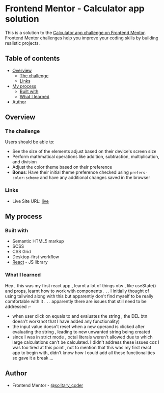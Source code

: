 # Frontend Mentor - Calculator app solution

This is a solution to the [Calculator app challenge on Frontend Mentor](https://www.frontendmentor.io/challenges/calculator-app-9lteq5N29). Frontend Mentor challenges help you improve your coding skills by building realistic projects. 

## Table of contents

- [Overview](#overview)
  - [The challenge](#the-challenge)
  - [Links](#links)
- [My process](#my-process)
  - [Built with](#built-with)
  - [What I learned](#what-i-learned)
- [Author](#author)

## Overview

### The challenge

Users should be able to:

- See the size of the elements adjust based on their device's screen size
- Perform mathmatical operations like addition, subtraction, multiplication, and division
- Adjust the color theme based on their preference
- **Bonus**: Have their initial theme preference checked using `prefers-color-scheme` and have any additional changes saved in the browser

### Links

- Live Site URL: [live](https://kabir-afk.github.io/Calculator-app-main/)

## My process

### Built with

- Semantic HTML5 markup
- SCSS
- CSS Grid
- Desktop-first workflow
- [React](https://reactjs.org/) - JS library

### What I learned

Hey , this was my first react app , learnt a lot of things otw , like useState() and props, learnt how to work with components . . . I initially thought of using tailwind along with this but apparently don't find myself to be really comfortable with it . . . apparently there are issues that still need to be addressed :-

 - when user click on equals to and evaluates the string , the DEL btn doesn't work(not that I have added any functionality)
 - the input value doesn't reset when a new operand is clicked after evaluating the string , leading to new unwanted string being created
 - since I was in strict mode , octal literals weren't allowed due to which large calculations can't be calculated. I didn't address these issues coz I was too tired at this point , not to mention that this was my first react app to begin with, didn't know how I could add all these functionalities so gave it a break ...

## Author

- Frontend Mentor - [@solitary_coder](https://www.frontendmentor.io/profile/solitary_coder)
